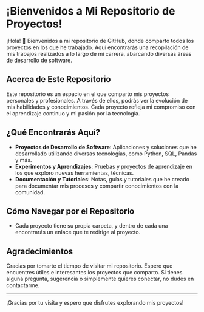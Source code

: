 # ¡Bienvenidos a Mi Repositorio de Proyectos!

¡Hola! 👋 Bienvenidos a mi repositorio de GitHub, donde comparto todos los proyectos en los que he trabajado. Aquí encontrarás una recopilación de mis trabajos realizados a lo largo de mi carrera, abarcando diversas áreas de desarrollo de software.

## Acerca de Este Repositorio

Este repositorio es un espacio en el que comparto mis proyectos personales y profesionales. A través de ellos, podrás ver la evolución de mis habilidades y conocimientos. Cada proyecto refleja mi compromiso con el aprendizaje continuo y mi pasión por la tecnología.

## ¿Qué Encontrarás Aquí?

- **Proyectos de Desarrollo de Software**: Aplicaciones y soluciones que he desarrollado utilizando diversas tecnologías, como Python, SQL, Pandas y más.
- **Experimentos y Aprendizajes**: Pruebas y proyectos de aprendizaje en los que exploro nuevas herramientas, técnicas.
- **Documentación y Tutoriales**: Notas, guías y tutoriales que he creado para documentar mis procesos y compartir conocimientos con la comunidad.

## Cómo Navegar por el Repositorio

- Cada proyecto tiene su propia carpeta, y dentro de cada una encontrarás un enlace que te redirige al proyecto.


## Agradecimientos

Gracias por tomarte el tiempo de visitar mi repositorio. Espero que encuentres útiles e interesantes los proyectos que comparto. Si tienes alguna pregunta, sugerencia o simplemente quieres conectar, no dudes en contactarme.

---

¡Gracias por tu visita y espero que disfrutes explorando mis proyectos!
